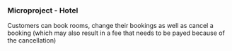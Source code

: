 ### Microproject - Hotel

Customers can book rooms, change their bookings as well as cancel a booking (which may also result in a fee that needs to be payed because of the cancellation)